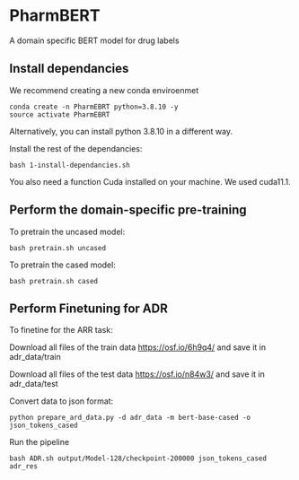 # PharmBERT
A domain specific BERT model for drug labels


## Install dependancies
We recommend creating a new conda enviroenmet 
```
conda create -n PharmEBRT python=3.8.10 -y
source activate PharmEBRT
```
Alternatively, you can install python 3.8.10 in a different way.


Install the rest of the dependancies:
```
bash 1-install-dependancies.sh
```

You also need a function Cuda installed on your machine. We used cuda11.1.

## Perform the domain-specific pre-training
To pretrain the uncased model:
```
bash pretrain.sh uncased
```

To pretrain the cased model:
```
bash pretrain.sh cased
```

## Perform Finetuning for ADR
To finetine for the ARR task:

Download all files of the train data
https://osf.io/6h9q4/
and save it in adr_data/train

Download all files of the test data
https://osf.io/n84w3/
and save it in adr_data/test


Convert data to json format:
```
python prepare_ard_data.py -d adr_data -m bert-base-cased -o json_tokens_cased
```

Run the pipeline
```
bash ADR.sh output/Model-128/checkpoint-200000 json_tokens_cased adr_res
```
